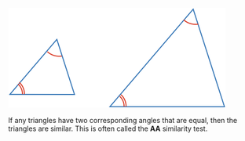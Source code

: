 ![](aa.png)

If any triangles have two corresponding angles that are equal, then the triangles are similar. This is often called the **AA** similarity test.
